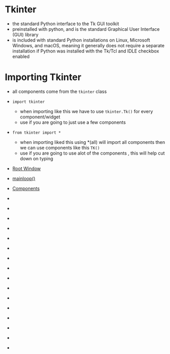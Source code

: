 # Tkinter
- the standard Python interface to the Tk GUI toolkit
- preinstalled with python, and is the standard Graphical User Interface (GUI) library
- is included with standard Python installations on Linux, Microsoft Windows, and macOS, meaning it generally does not require a separate installation if Python was installed with the Tk/Tcl and IDLE checkbox enabled

# Importing Tkinter
- all components come from the `tkinter` class
- `import tkinter`
    - when importing like this we have to use `tkinter.Tk()` for every component/widget
    - use if you are going to just use a few components 
- `from tkinter import *`
    - when importing liked this using *(all) will import all components then we can use components like this `TK()`
    - use if you are going to use alot of the components , this will help cut down on typing

- [Root Window](./docs/RootWindow.md)
- [mainloop()](./docs/mainloop.md)
- [Components](./docs/Components.md)
- []()
- []()
- []()
- []()
- []()
- []()
- []()
- []()
- []()
- []()
- []()
- []()
- []()
- []()
- []()
- []()
